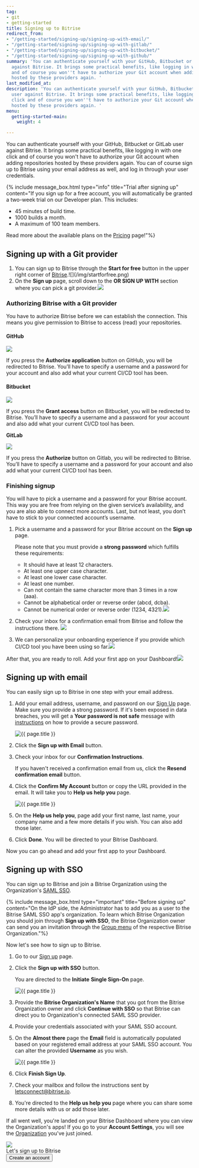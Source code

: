 ```yaml
---
tag:
- git
- getting-started
title: Signing up to Bitrise
redirect_from:
- "/getting-started/signing-up/signing-up-with-email/"
- "/getting-started/signing-up/signing-up-with-gitlab/"
- "/getting-started/signing-up/signing-up-with-bitbucket/"
- "/getting-started/signing-up/signing-up-with-github/"
summary: 'You can authenticate yourself with your GitHub, Bitbucket or GitLab user
  against Bitrise. It brings some practical benefits, like logging in with one click
  and of course you won''t have to authorize your Git account when adding repositories
  hosted by these providers again. '
last_modified_at: 
description: 'You can authenticate yourself with your GitHub, Bitbucket or GitLab
  user against Bitrise. It brings some practical benefits, like logging in with one
  click and of course you won''t have to authorize your Git account when adding repositories
  hosted by these providers again. '
menu:
  getting-started-main:
    weight: 4

---
```

You can authenticate yourself with your GitHub, Bitbucket or GitLab user against Bitrise. It brings some practical benefits, like logging in with one click and of course you won't have to authorize your Git account when adding repositories hosted by these providers again. You can of course sign up to Bitrise using your email address as well, and log in through your user credentials.

{% include message_box.html type="info" title="Trial after signing up" content="If you sign up for a free account, you will automatically be granted a two-week trial on our Developer plan. This includes:

* 45 minutes of build time.
* 1000 builds a month.
* A maximum of 100 team members.

Read more about the available plans on the [Pricing](https://www.bitrise.io/pricing/teams) page!"%}

## Signing up with a Git provider

1. You can sign up to Bitrise through the **Start for free** button in the upper right corner of [Bitrise](https://www.bitrise.io/ "https://www.bitrise.io/").![](/img/startforfree.png)
2. On the **Sign up** page, scroll down to the **OR SIGN UP WITH** section where you can pick a git provider.![](/img/signuppage.png)

### Authorizing Bitrise with a Git provider

You have to authorize Bitrise before we can establish the connection. This means you give permission to Bitrise to access (read) your repositories.

#### GitHub

![](/img/authorize-github.png)

If you press the **Authorize application** button on GitHub, you will be redirected to Bitrise. You’ll have to specify a username and a password for your account and also add what your current CI/CD tool has been.

#### Bitbucket

![](/img/authorize-bitbucket.png)

If you press the **Grant access** button on Bitbucket, you will be redirected to Bitrise. You’ll have to specify a username and a password for your account and also add what your current CI/CD tool has been.

**GitLab**

![](/img/authorize-gitlab.png)

If you press the **Authorize** button on Gitlab, you will be redirected to Bitrise. You’ll have to specify a username and a password for your account and also add what your current CI/CD tool has been.

### Finishing signup

You will have to pick a username and a password for your Bitrise account. This way you are free from relying on the given service’s availability, and you are also able to connect more accounts. Last, but not least, you don’t have to stick to your connected account’s username.

1. Pick a username and a password for your Bitrise account on the **Sign up** page.

   Please note that you must provide a **strong password** which fulfills these requirements:
   * It should have at least 12 characters.
   * At least one upper case character.
   * At least one lower case character.
   * At least one number.
   * Can not contain the same character more than 3 times in a row (aaa).
   * Cannot be alphabetical order or reverse order (abcd, dcba).
   * Cannot be numerical order or reverse order (1234, 4321).![](/img/signuppage-1.png)
2. Check your inbox for a confirmation email from Bitrise and follow the instructions there. ![](/img/checkyourinbox.png)
3. We can personalize your onboarding experience if you provide which CI/CD tool you have been using so far.![](/img/personalize.png)

After that, you are ready to roll. Add your first app on your Dashboard!![](/img/firstpage.png)

## Signing up with email

You can easily sign up to Bitrise in one step with your email address.

1. Add your email address, username, and password on our [Sign Up](https://app.bitrise.io/users/sign_up) page. Make sure you provide a strong password. If it's been exposed in data breaches, you will get a **Your password is not safe** message with [instructions](https://haveibeenpwned.com/Passwords) on how to provide a secure password.

   ![{{ page.title }}](/img/password.jpg)
2. Click the **Sign up with Email** button.
3. Check your inbox for our **Confirmation Instructions**.

   If you haven't received a confirmation email from us, click the **Resend confirmation email** button.
4. Click the **Confirm My Account** button or copy the URL provided in the email. It will take you to **Help us help you** page.

   ![{{ page.title }}](/img/confirmation-instructions.jpg)
5. On the **Help us help you**, page add your first name, last name, your company name and a few more details if you wish. You can also add those later.
6. Click **Done**. You will be directed to your Bitrise Dashboard.

Now you can go ahead and add your first app to your Dashboard.

## Signing up with SSO

You can sign up to Bitrise and join a Bitrise Organization using the Organization's [SAML SSO](/team-management/organizations/saml-sso-in-organizations/).

{% include message_box.html type="important" title="Before signing up" content="On the IdP side, the Administrator has to add you as a user to the Bitrise SAML SSO app's organization. To learn which Bitrise Organization you should join through **Sign up with SSO**, the Bitrise Organization owner can send you an invitation through the [Group menu](/team-management/organizations/members-organizations/#adding-members-to-organizations) of the respective Bitrise Organization."%}

Now let's see how to sign up to Bitrise.

1. Go to our [Sign up](https://app.bitrise.io/users/sign_up) page.
2. Click the **Sign up with SSO** button.

   You are directed to the **Initiate** **Single Sign-On** page.

   ![{{ page.title }}](/img/saml-sso-sign-up.jpg)
3. Provide the **Bitrise Organization's Name** that you got from the Bitrise Organization owner and click **Continue with SSO** so that Bitrise can direct you to Organization's connected SAML SSO provider.
4. Provide your credentials associated with your SAML SSO account.
5. On the **Almost there** page the **Email** field is automatically populated based on your registered email address at your SAML SSO account. You can alter the provided **Username** as you wish.

   ![{{ page.title }}](/img/signup-saml-almost-there-1.jpg)
6. Click **Finish Sign Up**.
7. Check your mailbox and follow the instructions sent by letsconnect@bitrise.io.
8. You're directed to the **Help us help you** page where you can share some more details with us or add those later.

If all went well, you're landed on your Bitrise Dashboard where you can view the Organization's apps! If you go to your **Account Settings**, you will see the [Organization]() you've just joined.

<div class="banner">
<img src="/assets/images/banner-bg-888x170.png" style="border: none;">
<div class="deploy-text">Let's sign up to Bitrise</div>
<a target="_blank" href="https://app.bitrise.io/users/sign_up"><button class="button">Create an account</button></a>
</div>